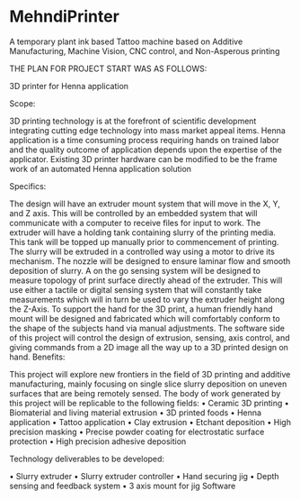 # MehndiPrinter
A temporary plant ink based Tattoo machine based on Additive Manufacturing, Machine Vision, CNC control, and Non-Asperous printing 

THE PLAN FOR PROJECT START WAS AS FOLLOWS:

3D printer for Henna application


Scope: 

3D printing technology is at the forefront of scientific development integrating cutting edge technology into mass market appeal items. Henna application is a time consuming process requiring hands on trained labor and the quality outcome of application depends upon the expertise of the applicator. Existing 3D printer hardware can be modified to be the frame work of an automated Henna application solution

Specifics:

The design will have an extruder mount system that will move in the X, Y, and Z axis. This will be controlled by an embedded system that will communicate with a computer to receive files for input to work.
The extruder will have a holding tank containing slurry of the printing media. This tank will be topped up manually prior to commencement of printing. The slurry will be extruded in a controlled way using a motor to drive its mechanism. The nozzle will be designed to ensure laminar flow and smooth deposition of slurry.
A on the go sensing system will be designed to measure topology of print surface directly ahead of the extruder. This will use either a tactile or digital sensing system that will constantly take measurements which will in turn be used to vary the extruder height along the Z-Axis.
To support the hand for the 3D print, a human friendly hand mount will be designed and fabricated which will comfortably conform to the shape of the subjects hand via manual adjustments.
The software side of this project will control the design of extrusion, sensing, axis control, and giving commands from a 2D image all the way up to a 3D printed design on hand.
Benefits:

This project will explore new frontiers in the field of 3D printing and additive manufacturing, mainly focusing on single slice slurry deposition on uneven surfaces that are being remotely sensed. The body of work generated by this project will be replicable to the following fields:
•	Ceramic 3D printing
•	Biomaterial and living material extrusion
•	3D printed foods
•	Henna application
•	Tattoo application
•	Clay extrusion
•	Etchant deposition 
•	High precision masking
•	Precise powder coating for electrostatic surface protection
•	High precision adhesive deposition

Technology deliverables to be developed:

•	Slurry extruder
•	Slurry extruder controller
•	Hand securing jig
•	Depth sensing and feedback system
•	3 axis mount for jig
Software 
